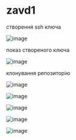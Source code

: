 # zavd1
створення ssh ключа

![image](https://user-images.githubusercontent.com/85605310/121785145-c8ebfb80-cbc0-11eb-9776-7cfb2659a3f5.png)

показ створеного ключа

![image](https://user-images.githubusercontent.com/85605310/121785149-ce494600-cbc0-11eb-8102-8e2a8d88c802.png)

клонування репозиторію

![image](https://user-images.githubusercontent.com/85605310/121784278-c9ce5e80-cbbb-11eb-98e6-3621cd012475.png)

![image](https://user-images.githubusercontent.com/85605310/121784443-a952d400-cbbc-11eb-8f18-947020567113.png)

![image](https://user-images.githubusercontent.com/85605310/121784468-c4bddf00-cbbc-11eb-9fde-ac0cc2e90298.png)

![image](https://user-images.githubusercontent.com/85605310/121784526-fa62c800-cbbc-11eb-938d-7541a63d5ba0.png)

![image](https://user-images.githubusercontent.com/85605310/121784680-f97e6600-cbbd-11eb-8ce2-41b01234a60a.png)
